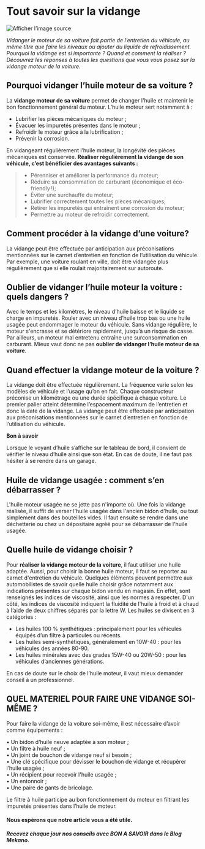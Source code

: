 ﻿# Tout savoir sur la vidange

![Afficher l’image source](https://www.voiture-du-futur.fr/wp-content/uploads/2019/10/faire-la-vidange-de-sa-voiture.jpg)

_Vidanger le moteur de sa voiture fait partie de l’entretien du véhicule, au même titre que faire les niveaux ou ajouter du liquide de refroidissement. Pourquoi la vidange est si importante ? Quand et comment la réaliser ? Découvrez les réponses à toutes les questions que vous vous posez sur la vidange moteur de la voiture._

## Pourquoi vidanger l’huile moteur de sa voiture ?

La **vidange moteur de sa voiture** permet de changer l'huile et maintenir le bon fonctionnement général du moteur. L’huile moteur sert notamment à :

- Lubrifier les pièces mécaniques du moteur ;
- Évacuer les impuretés présentes dans le moteur ;
- Refroidir le moteur grâce à la lubrification ;
- Prévenir la corrosion.

En vidangeant régulièrement l’huile moteur, la longévité des pièces mécaniques est conservée.
**Réaliser régulièrement la vidange de son véhicule, c’est bénéficier des avantages suivants :**

> - Pérenniser et améliorer la performance du moteur;
> - Réduire sa consommation de carburant (économique et éco-friendly !);
> - Éviter une surchauffe du moteur;
> - Lubrifier correctement toutes les pièces mécaniques;
> - Retirer les impuretés qui entraînent une corrosion du moteur;
> - Permettre au moteur de refroidir correctement.

## Comment procéder à la vidange d’une voiture?

La vidange peut être effectuée par anticipation aux préconisations mentionnées sur le carnet d’entretien en fonction de l’utilisation du véhicule. Par exemple, une voiture roulant en ville, doit être vidangée plus régulièrement que si elle roulait majoritairement sur autoroute.

## Oublier de vidanger l’huile moteur la voiture : quels dangers ?

Avec le temps et les kilomètres, le niveau d’huile baisse et le liquide se charge en impuretés. Rouler avec un niveau d’huile trop bas ou une huile usagée peut endommager le moteur du véhicule. Sans vidange régulière, le moteur s'encrasse et se détériore rapidement, jusqu’à un risque de casse. Par ailleurs, un moteur mal entretenu entraîne une surconsommation en carburant. Mieux vaut donc ne pas **oublier de vidanger l’huile moteur de sa voiture**.

## Quand effectuer la vidange moteur de la voiture ?

La vidange doit être effectuée régulièrement. La fréquence varie selon les modèles de véhicule et l’usage qu’on en fait. Chaque constructeur préconise un kilométrage ou une durée spécifique à chaque voiture. Le premier palier atteint détermine l’espacement maximum de l’entretien et donc la date de la vidange. La vidange peut être effectuée par anticipation aux préconisations mentionnées sur le carnet d’entretien en fonction de l’utilisation du véhicule.

**Bon à savoir**

Lorsque le voyant d’huile s’affiche sur le tableau de bord, il convient de vérifier le niveau d’huile ainsi que son état. En cas de doute, il ne faut pas hésiter à se rendre dans un garage.

## Huile de vidange usagée : comment s’en débarrasser ?

L'huile moteur usagée ne se jette pas n'importe où. Une fois la vidange réalisée, il suffit de verser l'huile usagée dans l'ancien bidon d'huile, ou tout simplement dans des bouteilles vides. Il faut ensuite se rendre dans une déchetterie ou chez un dépositaire agréé pour se débarrasser de l'huile usagée.

## Quelle huile de vidange choisir ?

Pour **réaliser la vidange moteur de la voiture**, il faut utiliser une huile adaptée. Aussi, pour choisir la bonne huile moteur, il faut se reporter au carnet d'entretien du véhicule. Quelques éléments peuvent permettre aux automobilistes de savoir quelle huile choisir grâce notamment aux indications présentes sur chaque bidon vendu en magasin. En effet, sont renseignés les indices de viscosité, ainsi que les normes à respecter. D'un côté, les indices de viscosité indiquent la fluidité de l'huile à froid et à chaud à l’aide de deux chiffres séparés par la lettre W. Les huiles se divisent en 3 catégories :

- Les huiles 100 % synthétiques : principalement pour les véhicules équipés d’un filtre à particules ou récents.
- Les huiles semi-synthétiques, généralement en 10W-40 : pour les véhicules des années 80-90.
- Les huiles minérales avec des grades 15W-40 ou 20W-50 : pour les véhicules d’anciennes générations.

En cas de doute sur le choix de l’huile moteur, il vaut mieux demander conseil à un professionnel.

## QUEL MATERIEL POUR FAIRE UNE VIDANGE SOI-MÊME ?

Pour faire la vidange de la voiture soi-même, il est nécessaire d’avoir comme équipements :

• Un bidon d’huile neuve adaptée à son moteur ;  
• Un filtre à huile neuf ;  
• Un joint de bouchon de vidange neuf si besoin ;  
• Une clé spécifique pour dévisser le bouchon de vidange et récupérer l’huile usagée ;  
• Un récipient pour recevoir l'huile usagée ;  
• Un entonnoir ;  
• Une paire de gants de bricolage.

Le filtre à huile participe au bon fonctionnement du moteur en filtrant les impuretés présentes dans l’huile de moteur.

#### Nous espérons que notre article vous a été utile.

**_Recevez chaque jour nos conseils avec BON A SAVOIR dans le Blog Mekano._**
